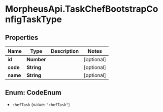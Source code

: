 # MorpheusApi.TaskChefBootstrapConfigTaskType

## Properties

Name | Type | Description | Notes
------------ | ------------- | ------------- | -------------
**id** | **Number** |  | [optional] 
**code** | **String** |  | [optional] 
**name** | **String** |  | [optional] 



## Enum: CodeEnum


* `chefTask` (value: `"chefTask"`)




